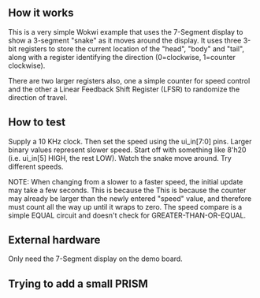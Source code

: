 ## How it works

This is a very simple Wokwi example that uses the 7-Segment display to show a 3-segment "snake" as it 
moves around the display.  It uses three 3-bit registers to store the current location of the
"head", "body" and "tail", along with a register identifying the direction (0=clockwise, 1=counter clockwise).

There are two larger registers also, one a simple counter for speed control and the other a Linear Feedback Shift Register (LFSR)
to randomize the direction of travel.

## How to test

Supply a 10 KHz clock.  Then set the speed using the ui_in[7:0] pins.  Larger binary values represent slower speed.  Start off 
with something like 8'h20 (i.e. ui_in[5] HIGH, the rest LOW).  Watch the snake move around.  Try different speeds.  

NOTE:  When changing from a slower to a faster speed, the initial update may take a few seconds.  This is because the 
This is because the counter may already be larger than the newly entered "speed" value, and therefore must count all the 
way up until it wraps to zero.  The speed compare is a simple EQUAL circuit and doesn't check for GREATER-THAN-OR-EQUAL.

## External hardware

Only need the 7-Segment display on the demo board.

## Trying to add a small PRISM


